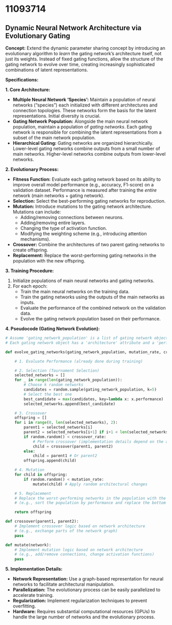 # 11093714

## Dynamic Neural Network Architecture via Evolutionary Gating

**Concept:** Extend the dynamic parameter sharing concept by introducing an evolutionary algorithm to *learn* the gating network’s architecture itself, not just its weights. Instead of fixed gating functions, allow the structure of the gating network to evolve over time, creating increasingly sophisticated combinations of latent representations.

**Specifications:**

**1. Core Architecture:**

*   **Multiple Neural Network ‘Species’:** Maintain a population of neural networks (“species”) each initialized with different architectures and connection topologies. These networks form the basis for the latent representations.  Initial diversity is crucial.
*   **Gating Network Population:** Alongside the main neural network population, maintain a population of *gating networks*. Each gating network is responsible for combining the latent representations from a subset of the main network population.
*   **Hierarchical Gating:** Gating networks are organized hierarchically. Lower-level gating networks combine outputs from a small number of main networks. Higher-level networks combine outputs from lower-level networks.

**2. Evolutionary Process:**

*   **Fitness Function:** Evaluate each gating network based on its ability to improve overall model performance (e.g., accuracy, F1-score) on a validation dataset. Performance is measured after training the *entire* network (main networks + gating network).
*   **Selection:** Select the best-performing gating networks for reproduction.
*   **Mutation:** Introduce mutations to the gating network architecture. Mutations can include:
    *   Adding/removing connections between neurons.
    *   Adding/removing entire layers.
    *   Changing the type of activation function.
    *   Modifying the weighting scheme (e.g., introducing attention mechanisms).
*   **Crossover:** Combine the architectures of two parent gating networks to create offspring.
*   **Replacement:** Replace the worst-performing gating networks in the population with the new offspring.

**3. Training Procedure:**

1.  Initialize populations of main neural networks and gating networks.
2.  For each epoch:
    *   Train the main neural networks on the training data.
    *   Train the gating networks using the outputs of the main networks as inputs.
    *   Evaluate the performance of the combined network on the validation data.
    *   Evolve the gating network population based on their performance.

**4. Pseudocode (Gating Network Evolution):**

```python
# Assume 'gating_network_population' is a list of gating network objects
# Each gating network object has a 'architecture' attribute and a 'performance' attribute

def evolve_gating_networks(gating_network_population, mutation_rate, crossover_rate):

    # 1. Evaluate Performance (already done during training)

    # 2. Selection (Tournament Selection)
    selected_networks = []
    for _ in range(len(gating_network_population)):
        # Choose k random networks
        candidates = random.sample(gating_network_population, k=5)
        # Select the best one
        best_candidate = max(candidates, key=lambda x: x.performance)
        selected_networks.append(best_candidate)

    # 3. Crossover
    offspring = []
    for i in range(0, len(selected_networks), 2):
        parent1 = selected_networks[i]
        parent2 = selected_networks[i+1] if i+1 < len(selected_networks) else selected_networks[0]
        if random.random() < crossover_rate:
            # Perform crossover (implementation details depend on the architecture)
            child = crossover(parent1, parent2)
        else:
            child = parent1 # Or parent2
        offspring.append(child)

    # 4. Mutation
    for child in offspring:
        if random.random() < mutation_rate:
            mutate(child) # Apply random architectural changes

    # 5. Replacement
    # Replace the worst-performing networks in the population with the offspring
    # (e.g., sort the population by performance and replace the bottom N networks)

    return offspring

def crossover(parent1, parent2):
    # Implement crossover logic based on network architecture
    # (e.g., exchange parts of the network graph)
    pass

def mutate(network):
    # Implement mutation logic based on network architecture
    # (e.g., add/remove connections, change activation functions)
    pass

```

**5. Implementation Details:**

*   **Network Representation:**  Use a graph-based representation for neural networks to facilitate architectural manipulation.
*   **Parallelization:**  The evolutionary process can be easily parallelized to accelerate training.
*   **Regularization:**  Implement regularization techniques to prevent overfitting.
*   **Hardware:** Requires substantial computational resources (GPUs) to handle the large number of networks and the evolutionary process.